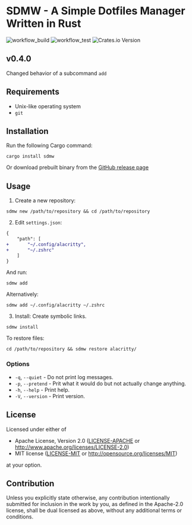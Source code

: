 # SDMW - A Simple Dotfiles Manager Written in Rust

![workflow_build](https://github.com/p1486/sdmw/actions/workflows/build.yml/badge.svg)
![workflow_test](https://github.com/p1486/sdmw/actions/workflows/test.yml/badge.svg)
![Crates.io Version](https://img.shields.io/crates/v/sdmw)

## v0.4.0
Changed behavior of a subcommand `add`

## Requirements
- Unix-like operating system
- `git`

## Installation
Run the following Cargo command:
```
cargo install sdmw
```
Or download prebuilt binary from the [GitHub release page](https://github.com/p1486/sdmw/releases)

## Usage

1. Create a new repository:
```
sdmw new /path/to/repository && cd /path/to/repository
```

2. Edit `settings.json`:
```diff
{
    "path": [
+       "~/.config/alacritty",
+       "~/.zshrc"
    ]
}
```
And run:
```
sdmw add
```
Alternatively:
```
sdmw add ~/.config/alacritty ~/.zshrc
```

3. Install:
Create symbolic links.
```
sdmw install
```

To restore files:
```
cd /path/to/repository && sdmw restore alacritty/
```

### Options
- `-q`, `--quiet` - Do not print log messages.
- `-p`, `--pretend` - Prit what it would do but not actually change anything.
- `-h`, `--help` - Print help.
- `-V`, `--version` - Print version.

## License

Licensed under either of

 * Apache License, Version 2.0
   ([LICENSE-APACHE](LICENSE-APACHE) or http://www.apache.org/licenses/LICENSE-2.0)
 * MIT license
   ([LICENSE-MIT](LICENSE-MIT) or http://opensource.org/licenses/MIT)

at your option.

## Contribution

Unless you explicitly state otherwise, any contribution intentionally submitted
for inclusion in the work by you, as defined in the Apache-2.0 license, shall be
dual licensed as above, without any additional terms or conditions.
